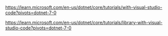 https://learn.microsoft.com/en-us/dotnet/core/tutorials/with-visual-studio-code?pivots=dotnet-7-0

https://learn.microsoft.com/en-us/dotnet/core/tutorials/library-with-visual-studio-code?pivots=dotnet-7-0
